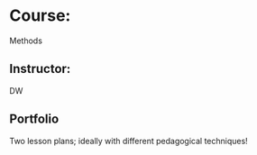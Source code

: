 # Course:
Methods

## Instructor:
DW

## Portfolio
Two lesson plans; ideally with different pedagogical techniques! 
